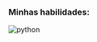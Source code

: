 ### Minhas habilidades:

![python](https://img.shields.io/badge/Python-3776AB?style=for-the-badge&logo=python&logoColor=white)

